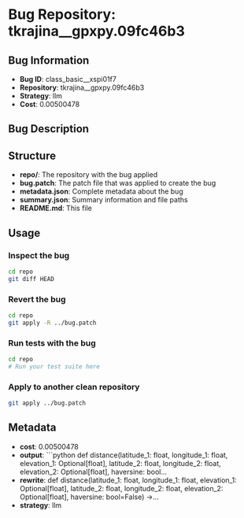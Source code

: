 # Bug Repository: tkrajina__gpxpy.09fc46b3

## Bug Information

- **Bug ID**: class_basic__xspi01f7
- **Repository**: tkrajina__gpxpy.09fc46b3
- **Strategy**: llm
- **Cost**: 0.00500478

## Bug Description



## Structure

- **repo/**: The repository with the bug applied
- **bug.patch**: The patch file that was applied to create the bug
- **metadata.json**: Complete metadata about the bug
- **summary.json**: Summary information and file paths
- **README.md**: This file

## Usage

### Inspect the bug
```bash
cd repo
git diff HEAD
```

### Revert the bug
```bash
cd repo
git apply -R ../bug.patch
```

### Run tests with the bug
```bash
cd repo
# Run your test suite here
```

### Apply to another clean repository
```bash
git apply ../bug.patch
```

## Metadata

- **cost**: 0.00500478
- **output**: ```python
def distance(latitude_1: float, longitude_1: float, elevation_1: Optional[float],
            latitude_2: float, longitude_2: float, elevation_2: Optional[float],
            haversine: bool...
- **rewrite**: def distance(latitude_1: float, longitude_1: float, elevation_1: Optional[float],
            latitude_2: float, longitude_2: float, elevation_2: Optional[float],
            haversine: bool=False) ->...
- **strategy**: llm
